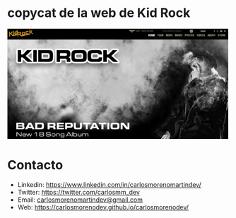 # copycat de la web de Kid Rock
 ![Copycat de la web de Kid Rock](img/kidrock-copycatimg.png)

 # Contacto

* Linkedin: https://www.linkedin.com/in/carlosmorenomartindev/
* Twitter: https://twitter.com/carlosmm_dev
* Email: carlosmorenomartindev@gmail.com
* Web: https://carlosmorenodev.github.io/carlosmorenodev/